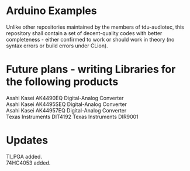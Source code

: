 Arduino Examples
================
Unlike other repositories maintained by the members of tdu-audiotec, this repository shall contain a set of decent-quality codes
with better completeness - either confirmed to work or should work in theory (no syntax errors or build errors under CLion).
  
Future plans - writing Libraries for the following products
===========================================================
Asahi Kasei AK4490EQ Digital-Analog Converter  
Asahi Kasei AK4495SEQ Digital-Analog Converter  
Asahi Kasei AK44957EQ Digital-Analog Converter  
Texas Instruments DIT4192
Texas Instruments DIR9001
  
Updates
=======
TI_PGA added.  
74HC4053 added.  
